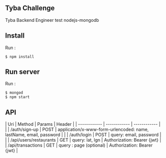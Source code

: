 ## Tyba Challenge
Tyba Backend Engineer test nodejs-mongodb

## Install
Run :
```
$ npm install
```

## Run server

Run :
```
$ mongod
$ npm start
```
## API
| Uri  | Method  | Params  | Header |
| ------------ | ------------ | ------------ | |
|  /auth/sign-up | POST  | application/x-www-form-urlencoded: name, lastName, email, password  |  |
|  /auth/login |  POST | query: email, password  |  |
|  /api/users/restaurants | GET  | query: lat, lgn  | Authorization: Bearer {jwt} |
| /api/transactions | GET | query : page (optional) | Authorization: Bearer {jwt} |
